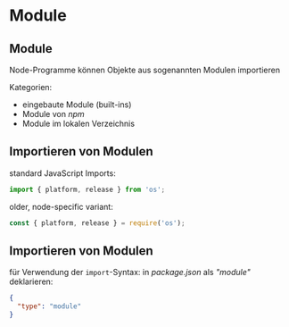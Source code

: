 # Module

## Module

Node-Programme können Objekte aus sogenannten Modulen importieren

Kategorien:

- eingebaute Module (built-ins)
- Module von _npm_
- Module im lokalen Verzeichnis

## Importieren von Modulen

standard JavaScript Imports:

```js
import { platform, release } from 'os';
```

older, node-specific variant:

```js
const { platform, release } = require('os');
```

## Importieren von Modulen

für Verwendung der `import`-Syntax: in _package.json_ als _"module"_ deklarieren:

```json
{
  "type": "module"
}
```
